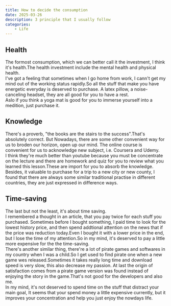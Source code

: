 ```yaml
---
title: How to decide the consumption
date: 2025-03-26
description: 3 principle that I usually follow
categories:
    - Life
---
```


## Health

The formost consumption, which we can better call it the investment,
I think it's health.The health investment include the mental health and physical health.  
I've got a feeling that sometimes when I go home from work, I cann't get my mind out of the 
working status rapidly.So all the stuff that make you have energetic everyday is deserved to purchase.
A latex pillow, a noise-canceling headset, they are all good for you to have a rest.  
Aslo if you think a yoga mat is good for you to immerse yourself into a medition, just purchase it.

## Knowledge

There's a proverb, "the books are the stairs to the success".That's absolutely correct.
But Nowadays, there are some other convenient way for us to broden our horizon, open up our mind.
The online course is convenient for us to acknowledge new subject, i.e. Coursera and Udemy.  
I think they're much better than youtube because you must be concentrate on the lecture and there are homework and quiz for you to review what you learned this lesson.These are import for you to absorb the knowledge.  
Besides, it valuable to purchase for a trip to a new city or new county, I found that there are always some similar traditional practise in different countries, they are just expressed in difference ways.

## Time-saving

The last but not the least, it's about time saving.  
I remembered a thought in an article, that you pay twice for each stuff you purchased.
Sometimes before I bought something, I paid time to look for the lowest history price, and then spend addtional attention on the news that if the price was reduction today.Even I bought it with a lower price in the end, but I lose the time of my attention.So in my mind, it's deserved to pay a little more expensive for the the time-saving.  
There's another similar thing, there're a lot of pirate games and softwares in my country when I was a child.So I get used to find pirate one when a new game wes released.Sometimes it takes really long time and download speed is very slow, this also decrease my passion. At last the origin of satisfaction comes from a pirate game version was found instead of enjoying the story in the game.That's not good for the developers and also me.  
In my mind, it's not deserved to spend time on the stuff that distract your main goal, It seems that your spend money a little expensive currently, but it improves your concentration and help you just enjoy the nowdays life.

